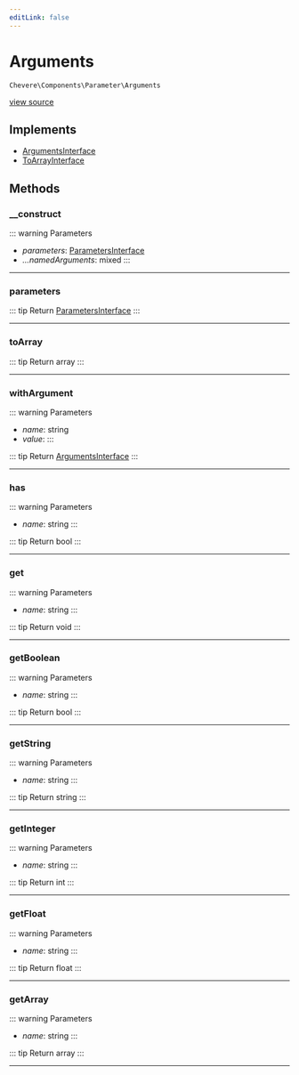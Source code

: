 ```yaml
---
editLink: false
---
```


# Arguments

`Chevere\Components\Parameter\Arguments`

[view source](https://github.com/chevere/chevere/blob/main/src/Chevere/Components/Parameter/Arguments.php)

## Implements

- [ArgumentsInterface](../../Interfaces/Parameter/ArgumentsInterface.md)
- [ToArrayInterface](../../Interfaces/Common/ToArrayInterface.md)

## Methods

### __construct

::: warning Parameters
- *parameters*: [ParametersInterface](../../Interfaces/Parameter/ParametersInterface.md)
- *...namedArguments*: mixed
:::

---

### parameters

::: tip Return
[ParametersInterface](../../Interfaces/Parameter/ParametersInterface.md)
:::

---

### toArray

::: tip Return
array
:::

---

### withArgument

::: warning Parameters
- *name*: string
- *value*: 
:::

::: tip Return
[ArgumentsInterface](../../Interfaces/Parameter/ArgumentsInterface.md)
:::

---

### has

::: warning Parameters
- *name*: string
:::

::: tip Return
bool
:::

---

### get

::: warning Parameters
- *name*: string
:::

::: tip Return
void
:::

---

### getBoolean

::: warning Parameters
- *name*: string
:::

::: tip Return
bool
:::

---

### getString

::: warning Parameters
- *name*: string
:::

::: tip Return
string
:::

---

### getInteger

::: warning Parameters
- *name*: string
:::

::: tip Return
int
:::

---

### getFloat

::: warning Parameters
- *name*: string
:::

::: tip Return
float
:::

---

### getArray

::: warning Parameters
- *name*: string
:::

::: tip Return
array
:::

---
